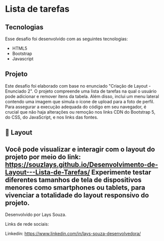 # Lista de tarefas 

## Tecnologias
Esse desafio foi desenvolvido com as seguintes tecnologias:
* HTML5
* Bootstrap
* Javascript

## Projeto
Este desafio foi elaborado com base no enunciado "Criação de Layout - Enunciado 2". 
O projeto compreende uma lista de tarefas na qual o usuário pode adicionar e remover itens da tabela. Além disso, 
inclui um menu lateral contendo uma imagem que simula o ícone de upload para a foto de perfil.
Para assegurar a execução adequada do código em seu navegador, é crucial que não haja alterações ou remoção 
nos links CDN do Bootstrap 5, do CSS, do JavaScript, e nos links das fontes.


## :calling: Layout
Você pode visualizar e interagir com o layout do projeto por meio do link: https://souzlays.github.io/Desenvolvimento-de-Layout---Lista-de-Tarefas/
Experimente testar diferentes tamanhos de tela de dispositivos menores como smartphones ou tablets, 
para vivenciar a totalidade do layout responsivo do projeto.
---
Desenvolvido por Lays Souza. 

Links de rede sociais:

Linkedin: https://www.linkedin.com/in/lays-souza-desenvolvedora/

